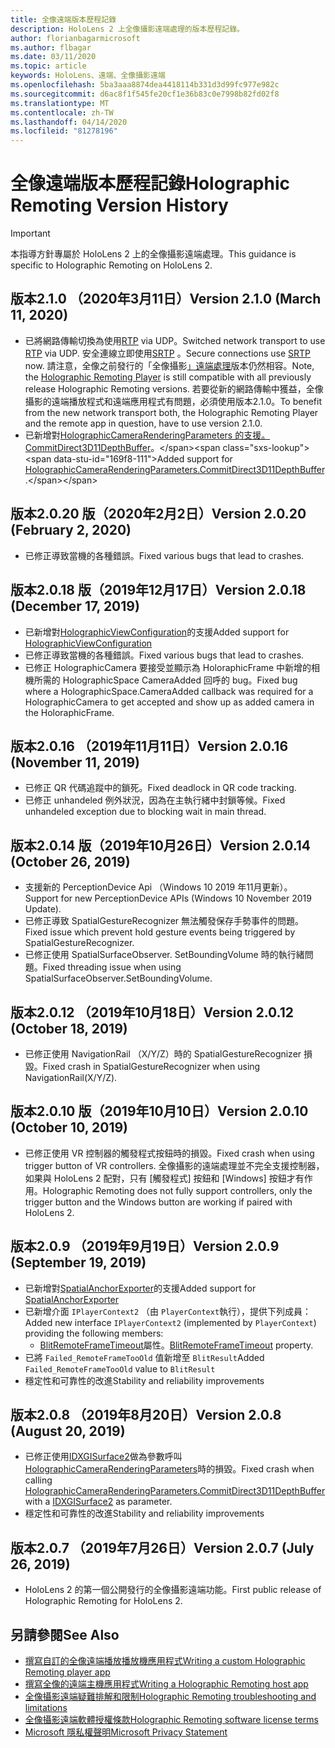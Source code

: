 ```yaml
---
title: 全像遠端版本歷程記錄
description: HoloLens 2 上全像攝影遠端處理的版本歷程記錄。
author: florianbagarmicrosoft
ms.author: flbagar
ms.date: 03/11/2020
ms.topic: article
keywords: HoloLens、遠端、全像攝影遠端
ms.openlocfilehash: 5ba3aaa8874dea4418114b331d3d99fc977e982c
ms.sourcegitcommit: d6ac8f1f545fe20cf1e36b83c0e7998b82fd02f8
ms.translationtype: MT
ms.contentlocale: zh-TW
ms.lasthandoff: 04/14/2020
ms.locfileid: "81278196"
---
```

# <a name="holographic-remoting-version-history"></a><span data-ttu-id="169f8-104">全像遠端版本歷程記錄</span><span class="sxs-lookup"><span data-stu-id="169f8-104">Holographic Remoting Version History</span></span>

> [!IMPORTANT]
> <span data-ttu-id="169f8-105">本指導方針專屬於 HoloLens 2 上的全像攝影遠端處理。</span><span class="sxs-lookup"><span data-stu-id="169f8-105">This guidance is specific to Holographic Remoting on HoloLens 2.</span></span>

## <a name="version-210-march-11-2020"></a><span data-ttu-id="169f8-106">版本2.1.0 （2020年3月11日）<a name="v2.1.0"></a></span><span class="sxs-lookup"><span data-stu-id="169f8-106">Version 2.1.0 (March 11, 2020) <a name="v2.1.0"></a></span></span>
* <span data-ttu-id="169f8-107">已將網路傳輸切換為使用[RTP](https://en.wikipedia.org/wiki/Real-time_Transport_Protocol) via UDP。</span><span class="sxs-lookup"><span data-stu-id="169f8-107">Switched network transport to use [RTP](https://en.wikipedia.org/wiki/Real-time_Transport_Protocol) via UDP.</span></span> <span data-ttu-id="169f8-108">安全連線立即使用[SRTP](https://en.wikipedia.org/wiki/Secure_Real-time_Transport_Protocol) 。</span><span class="sxs-lookup"><span data-stu-id="169f8-108">Secure connections use [SRTP](https://en.wikipedia.org/wiki/Secure_Real-time_Transport_Protocol) now.</span></span> <span data-ttu-id="169f8-109">請注意，全像之前發行的「全像攝影[」遠端處理](holographic-remoting-player.md)版本仍然相容。</span><span class="sxs-lookup"><span data-stu-id="169f8-109">Note, the [Holographic Remoting Player](holographic-remoting-player.md) is still compatible with all previously release Holographic Remoting versions.</span></span> <span data-ttu-id="169f8-110">若要從新的網路傳輸中獲益，全像攝影的遠端播放程式和遠端應用程式有問題，必須使用版本2.1.0。</span><span class="sxs-lookup"><span data-stu-id="169f8-110">To benefit from the new network transport both, the Holographic Remoting Player and the remote app in question, have to use version 2.1.0.</span></span>
* <span data-ttu-id="169f8-111">已新增對[HolographicCameraRenderingParameters 的支援。 CommitDirect3D11DepthBuffer](https://docs.microsoft.com/uwp/api/windows.graphics.holographic.holographiccamerarenderingparameters.commitdirect3d11depthbuffer#Windows_Graphics_Holographic_HolographicCameraRenderingParameters_CommitDirect3D11DepthBuffer_Windows_Graphics_DirectX_Direct3D11_IDirect3DSurface_)。</span><span class="sxs-lookup"><span data-stu-id="169f8-111">Added support for [HolographicCameraRenderingParameters.CommitDirect3D11DepthBuffer](https://docs.microsoft.com/uwp/api/windows.graphics.holographic.holographiccamerarenderingparameters.commitdirect3d11depthbuffer#Windows_Graphics_Holographic_HolographicCameraRenderingParameters_CommitDirect3D11DepthBuffer_Windows_Graphics_DirectX_Direct3D11_IDirect3DSurface_).</span></span> 

## <a name="version-2020-february-2-2020"></a><span data-ttu-id="169f8-112">版本2.0.20 版（2020年2月2日）<a name="v2.0.20"></a></span><span class="sxs-lookup"><span data-stu-id="169f8-112">Version 2.0.20 (February 2, 2020) <a name="v2.0.20"></a></span></span>
* <span data-ttu-id="169f8-113">已修正導致當機的各種錯誤。</span><span class="sxs-lookup"><span data-stu-id="169f8-113">Fixed various bugs that lead to crashes.</span></span>

## <a name="version-2018-december-17-2019"></a><span data-ttu-id="169f8-114">版本2.0.18 版（2019年12月17日）<a name="v2.0.18"></a></span><span class="sxs-lookup"><span data-stu-id="169f8-114">Version 2.0.18 (December 17, 2019) <a name="v2.0.18"></a></span></span>
* <span data-ttu-id="169f8-115">已新增對[HolographicViewConfiguration](https://docs.microsoft.com/uwp/api/windows.graphics.holographic.holographicviewconfiguration)的支援</span><span class="sxs-lookup"><span data-stu-id="169f8-115">Added support for [HolographicViewConfiguration](https://docs.microsoft.com/uwp/api/windows.graphics.holographic.holographicviewconfiguration)</span></span>
* <span data-ttu-id="169f8-116">已修正導致當機的各種錯誤。</span><span class="sxs-lookup"><span data-stu-id="169f8-116">Fixed various bugs that lead to crashes.</span></span>
* <span data-ttu-id="169f8-117">已修正 HolographicCamera 要接受並顯示為 HoloraphicFrame 中新增的相機所需的 HolographicSpace CameraAdded 回呼的 bug。</span><span class="sxs-lookup"><span data-stu-id="169f8-117">Fixed bug where a HolographicSpace.CameraAdded callback was required for a HolographicCamera to get accepted and show up as added camera in the HoloraphicFrame.</span></span>

## <a name="version-2016-november-11-2019"></a><span data-ttu-id="169f8-118">版本2.0.16 （2019年11月11日）<a name="2.0.16"></a></span><span class="sxs-lookup"><span data-stu-id="169f8-118">Version 2.0.16 (November 11, 2019) <a name="2.0.16"></a></span></span>
* <span data-ttu-id="169f8-119">已修正 QR 代碼追蹤中的鎖死。</span><span class="sxs-lookup"><span data-stu-id="169f8-119">Fixed deadlock in QR code tracking.</span></span>
* <span data-ttu-id="169f8-120">已修正 unhandeled 例外狀況，因為在主執行緒中封鎖等候。</span><span class="sxs-lookup"><span data-stu-id="169f8-120">Fixed unhandeled exception due to blocking wait in main thread.</span></span>

## <a name="version-2014-october-26-2019"></a><span data-ttu-id="169f8-121">版本2.0.14 版（2019年10月26日）<a name="v2.0.14"></a></span><span class="sxs-lookup"><span data-stu-id="169f8-121">Version 2.0.14 (October 26, 2019) <a name="v2.0.14"></a></span></span>
* <span data-ttu-id="169f8-122">支援新的 PerceptionDevice Api （Windows 10 2019 年11月更新）。</span><span class="sxs-lookup"><span data-stu-id="169f8-122">Support for new PerceptionDevice APIs (Windows 10 November 2019 Update).</span></span>
* <span data-ttu-id="169f8-123">已修正導致 SpatialGestureRecognizer 無法觸發保存手勢事件的問題。</span><span class="sxs-lookup"><span data-stu-id="169f8-123">Fixed issue which prevent hold gesture events being triggered by SpatialGestureRecognizer.</span></span>
* <span data-ttu-id="169f8-124">已修正使用 SpatialSurfaceObserver. SetBoundingVolume 時的執行緒問題。</span><span class="sxs-lookup"><span data-stu-id="169f8-124">Fixed threading issue when using SpatialSurfaceObserver.SetBoundingVolume.</span></span>

## <a name="version-2012-october-18-2019"></a><span data-ttu-id="169f8-125">版本2.0.12 （2019年10月18日）<a name="v2.0.12"></a></span><span class="sxs-lookup"><span data-stu-id="169f8-125">Version 2.0.12 (October 18, 2019) <a name="v2.0.12"></a></span></span>
* <span data-ttu-id="169f8-126">已修正使用 NavigationRail （X/Y/Z）時的 SpatialGestureRecognizer 損毀。</span><span class="sxs-lookup"><span data-stu-id="169f8-126">Fixed crash in SpatialGestureRecognizer when using NavigationRail(X/Y/Z).</span></span>

## <a name="version-2010-october-10-2019"></a><span data-ttu-id="169f8-127">版本2.0.10 版（2019年10月10日）<a name="v2.0.10"></a></span><span class="sxs-lookup"><span data-stu-id="169f8-127">Version 2.0.10 (October 10, 2019) <a name="v2.0.10"></a></span></span>
* <span data-ttu-id="169f8-128">已修正使用 VR 控制器的觸發程式按鈕時的損毀。</span><span class="sxs-lookup"><span data-stu-id="169f8-128">Fixed crash when using trigger button of VR controllers.</span></span> <span data-ttu-id="169f8-129">全像攝影的遠端處理並不完全支援控制器，如果與 HoloLens 2 配對，只有 [觸發程式] 按鈕和 [Windows] 按鈕才有作用。</span><span class="sxs-lookup"><span data-stu-id="169f8-129">Holographic Remoting does not fully support controllers, only the trigger button and the Windows button are working if paired with HoloLens 2.</span></span>

## <a name="version-209-september-19-2019"></a><span data-ttu-id="169f8-130">版本2.0.9 （2019年9月19日）<a name="v2.0.9"></a></span><span class="sxs-lookup"><span data-stu-id="169f8-130">Version 2.0.9 (September 19, 2019) <a name="v2.0.9"></a></span></span>
* <span data-ttu-id="169f8-131">已新增對[SpatialAnchorExporter](https://docs.microsoft.com/uwp/api/windows.perception.spatial.spatialanchorexporter)的支援</span><span class="sxs-lookup"><span data-stu-id="169f8-131">Added support for [SpatialAnchorExporter](https://docs.microsoft.com/uwp/api/windows.perception.spatial.spatialanchorexporter)</span></span>
* <span data-ttu-id="169f8-132">已新增介面 ```IPlayerContext2``` （由 ```PlayerContext```執行），提供下列成員：</span><span class="sxs-lookup"><span data-stu-id="169f8-132">Added new interface ```IPlayerContext2``` (implemented by ```PlayerContext```) providing the following members:</span></span>
  - <span data-ttu-id="169f8-133">[BlitRemoteFrameTimeout](holographic-remoting-create-player.md#BlitRemoteFrameTimeout)屬性。</span><span class="sxs-lookup"><span data-stu-id="169f8-133">[BlitRemoteFrameTimeout](holographic-remoting-create-player.md#BlitRemoteFrameTimeout)  property.</span></span>
* <span data-ttu-id="169f8-134">已將 ```Failed_RemoteFrameTooOld``` 值新增至 ```BlitResult```</span><span class="sxs-lookup"><span data-stu-id="169f8-134">Added ```Failed_RemoteFrameTooOld``` value to ```BlitResult```</span></span>
* <span data-ttu-id="169f8-135">穩定性和可靠性的改進</span><span class="sxs-lookup"><span data-stu-id="169f8-135">Stability and reliability improvements</span></span>

## <a name="version-208-august-20-2019"></a><span data-ttu-id="169f8-136">版本2.0.8 （2019年8月20日）<a name="v2.0.8"></a></span><span class="sxs-lookup"><span data-stu-id="169f8-136">Version 2.0.8 (August 20, 2019) <a name="v2.0.8"></a></span></span>

* <span data-ttu-id="169f8-137">已修正使用[IDXGISurface2](https://docs.microsoft.com/windows/win32/api/dxgi1_2/nn-dxgi1_2-idxgisurface2)做為參數呼叫[HolographicCameraRenderingParameters](https://docs.microsoft.com/uwp/api/windows.graphics.holographic.holographiccamerarenderingparameters.commitdirect3d11depthbuffer)時的損毀。</span><span class="sxs-lookup"><span data-stu-id="169f8-137">Fixed crash when calling [HolographicCameraRenderingParameters.CommitDirect3D11DepthBuffer](https://docs.microsoft.com/uwp/api/windows.graphics.holographic.holographiccamerarenderingparameters.commitdirect3d11depthbuffer) with a [IDXGISurface2](https://docs.microsoft.com/windows/win32/api/dxgi1_2/nn-dxgi1_2-idxgisurface2) as parameter.</span></span>
* <span data-ttu-id="169f8-138">穩定性和可靠性的改進</span><span class="sxs-lookup"><span data-stu-id="169f8-138">Stability and reliability improvements</span></span>

## <a name="version-207-july-26-2019"></a><span data-ttu-id="169f8-139">版本2.0.7 （2019年7月26日）<a name="v2.0.7"></a></span><span class="sxs-lookup"><span data-stu-id="169f8-139">Version 2.0.7 (July 26, 2019) <a name="v2.0.7"></a></span></span>

* <span data-ttu-id="169f8-140">HoloLens 2 的第一個公開發行的全像攝影遠端功能。</span><span class="sxs-lookup"><span data-stu-id="169f8-140">First public release of Holographic Remoting for HoloLens 2.</span></span>

## <a name="see-also"></a><span data-ttu-id="169f8-141">另請參閱</span><span class="sxs-lookup"><span data-stu-id="169f8-141">See Also</span></span>
* [<span data-ttu-id="169f8-142">撰寫自訂的全像遠端播放播放機應用程式</span><span class="sxs-lookup"><span data-stu-id="169f8-142">Writing a custom Holographic Remoting player app</span></span>](holographic-remoting-create-player.md)
* [<span data-ttu-id="169f8-143">撰寫全像的遠端主機應用程式</span><span class="sxs-lookup"><span data-stu-id="169f8-143">Writing a Holographic Remoting host app</span></span>](holographic-remoting-create-host.md)
* [<span data-ttu-id="169f8-144">全像攝影遠端疑難排解和限制</span><span class="sxs-lookup"><span data-stu-id="169f8-144">Holographic Remoting troubleshooting and limitations</span></span>](holographic-remoting-troubleshooting.md)
* [<span data-ttu-id="169f8-145">全像攝影遠端軟體授權條款</span><span class="sxs-lookup"><span data-stu-id="169f8-145">Holographic Remoting software license terms</span></span>](https://docs.microsoft.com/legal/mixed-reality/microsoft-holographic-remoting-software-license-terms)
* [<span data-ttu-id="169f8-146">Microsoft 隱私權聲明</span><span class="sxs-lookup"><span data-stu-id="169f8-146">Microsoft Privacy Statement</span></span>](https://go.microsoft.com/fwlink/?LinkId=521839)

